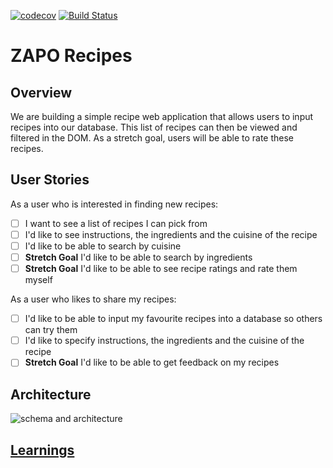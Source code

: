 [![codecov](https://codecov.io/gh/pbywater/week6-zapo/branch/master/graph/badge.svg)](https://codecov.io/gh/pbywater/week6-zapo)
[![Build Status](https://travis-ci.org/pbywater/week6-zapo.svg?branch=master)](https://travis-ci.org/pbywater/week6-zapo)

# ZAPO Recipes

## Overview

We are building a simple recipe web application that allows users to input recipes into our database. This list of recipes can then be viewed and filtered in the DOM. As a stretch goal, users will be able to rate these recipes.

## User Stories

As a user who is interested in finding new recipes:
- [ ] I want to see a list of recipes I can pick from
- [ ] I'd like to see instructions, the ingredients and the cuisine of the recipe
- [ ] I'd like to be able to search by cuisine
- [ ] **Stretch Goal** I'd like to be able to search by ingredients
- [ ] **Stretch Goal** I'd like to be able to see recipe ratings and rate them myself

As a user who likes to share my recipes:
- [ ] I'd like to be able to input my favourite recipes into a database so others can try them
- [ ] I'd like to specify instructions, the ingredients and the cuisine of the recipe
- [ ] **Stretch Goal** I'd like to be able to get feedback on my recipes

## Architecture

![schema and architecture](https://cloud.githubusercontent.com/assets/20152018/24463909/15572904-14a0-11e7-81c0-11c86f1b68cd.jpg)

## [Learnings](./learnings.md)
